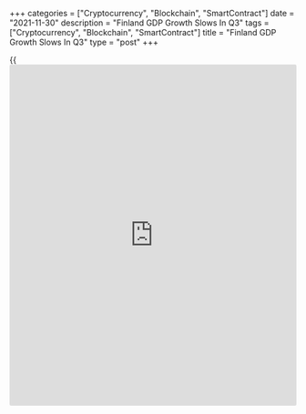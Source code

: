 +++
categories = ["Cryptocurrency", "Blockchain", "SmartContract"]
date = "2021-11-30"
description = "Finland GDP Growth Slows In Q3"
tags = ["Cryptocurrency", "Blockchain", "SmartContract"]
title = "Finland GDP Growth Slows In Q3"
type = "post"
+++

{{<iframe id="large-banner" src="https://www.bounty.group/#slide=21.0" width="100%" height="600" scrolling="no" style="border: 0px solid rgb(216, 221, 230); border-radius: 3px;">}}

Finland's [economy][1] grew at a slower pace in the third quarter amid a
decline in investments, latest figures from Statistics Finland confirmed
Tuesday.  
  
Gross domestic product rose a seasonally adjusted 0.8 percent
sequentially, which was revised from 0.9 percent estimated initially.
The second quarter growth was revised to 2.2 percent from 2.1 percent.  
  
Compared to the same quarter last year, economic output rose 4.2 percent
in the third quarter, revised from 4.0 percent reported earlier. The
annual growth figure for the second quarter was revised to 8.2 percent
from 7.5 percent.  
  
Private consumption grew 1.3 percent from the previous quarter and 3.1
percent from a year ago. Gross fixed capital formation decreased 3.1
percent sequentially and 0.3 percent annually.  
  
Exports increased 4.1 percent quarter-on-quarter and 9.4 percent year-
on-year. Imports grew 2.9 percent from the previous three months and 6.1
per cent from last year.

For comments and feedback [contact](https://www.playgroundfx.com/contact/): editorial@rtt[news](https://www.letsplayfx.com/blog/forex-news-website/).com

[Economic News][1]

 **What parts of the world are seeing the best (and worst) economic
performances lately? Click[here][2] to check out our [Econ Scorecard][2]
and find out! See up-to-the-moment [ranking](https://www.playgroundfx.com/blog/crypto-exchange-ranking/)s for the best and worst
performers in [GDP][3], [unemployment rate][4], [inflation][5] and much
more.**

   1. www.rtt[news](https://www.letsplayfx.com/blog/forex-news-website/).com/Content/EconomicNews.aspx
   2. www.rtt[news](https://www.letsplayfx.com/blog/forex-news-website/).com/economic-scorecard/world-rank/industrial-production/highest-performance.aspx
   3. www.rtt[news](https://www.letsplayfx.com/blog/forex-news-website/).com/economic-scorecard/world-rank/GDP/highest-performance.aspx
   4. www.rtt[news](https://www.letsplayfx.com/blog/forex-news-website/).com/economic-scorecard/world-rank/unemployment-rate/lowest-performance.aspx
   5. www.rtt[news](https://www.letsplayfx.com/blog/forex-news-website/).com/economic-scorecard/world-rank/CPI/highest-performance.aspx
